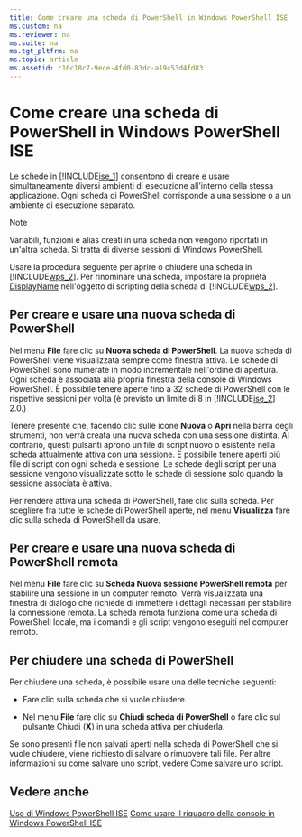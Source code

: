 ```yaml
---
title: Come creare una scheda di PowerShell in Windows PowerShell ISE
ms.custom: na
ms.reviewer: na
ms.suite: na
ms.tgt_pltfrm: na
ms.topic: article
ms.assetid: c10c18c7-9ece-4fd0-83dc-a19c53d4fd83
---
```

# Come creare una scheda di PowerShell in Windows PowerShell ISE
Le schede in [!INCLUDE[ise_1](../Token/ise_1_md.md)] consentono di creare e usare simultaneamente diversi ambienti di esecuzione all'interno della stessa applicazione. Ogni scheda di PowerShell corrisponde a una sessione o a un ambiente di esecuzione separato.

> [!NOTE]
> Variabili, funzioni e alias creati in una scheda non vengono riportati in un'altra scheda. Si tratta di diverse sessioni di Windows PowerShell.

Usare la procedura seguente per aprire o chiudere una scheda in [!INCLUDE[wps_2](../Token/wps_2_md.md)]. Per rinominare una scheda, impostare la proprietà [DisplayName](https://technet.microsoft.com/en-us/library/a9b58556-951b-4f48-b3ae-b351b7564360#Displayname) nell'oggetto di scripting della scheda di [!INCLUDE[wps_2](../Token/wps_2_md.md)].

## Per creare e usare una nuova scheda di PowerShell
Nel menu **File** fare clic su **Nuova scheda di PowerShell**. La nuova scheda di PowerShell viene visualizzata sempre come finestra attiva. Le schede di PowerShell sono numerate in modo incrementale nell'ordine di apertura. Ogni scheda è associata alla propria finestra della console di Windows PowerShell. È possibile tenere aperte fino a 32 schede di PowerShell con le rispettive sessioni per volta (è previsto un limite di 8 in [!INCLUDE[ise_2](../Token/ise_2_md.md)] 2.0.)

Tenere presente che, facendo clic sulle icone **Nuova** o **Apri** nella barra degli strumenti, non verrà creata una nuova scheda con una sessione distinta.  Al contrario, questi pulsanti aprono un file di script nuovo o esistente nella scheda attualmente attiva con una sessione. È possibile tenere aperti più file di script con ogni scheda e sessione. Le schede degli script per una sessione vengono visualizzate sotto le schede di sessione solo quando la sessione associata è attiva.

Per rendere attiva una scheda di PowerShell, fare clic sulla scheda. Per scegliere fra tutte le schede di PowerShell aperte, nel menu **Visualizza** fare clic sulla scheda di PowerShell da usare.

## Per creare e usare una nuova scheda di PowerShell remota
Nel menu **File** fare clic su **Scheda Nuova sessione PowerShell remota** per stabilire una sessione in un computer remoto. Verrà visualizzata una finestra di dialogo che richiede di immettere i dettagli necessari per stabilire la connessione remota. La scheda remota funziona come una scheda di PowerShell locale, ma i comandi e gli script vengono eseguiti nel computer remoto.

## Per chiudere una scheda di PowerShell
Per chiudere una scheda, è possibile usare una delle tecniche seguenti:

-   Fare clic sulla scheda che si vuole chiudere.

-   Nel menu **File** fare clic su **Chiudi scheda di PowerShell** o fare clic sul pulsante Chiudi (**X**) in una scheda attiva per chiuderla.

Se sono presenti file non salvati aperti nella scheda di PowerShell che si vuole chiudere, viene richiesto di salvare o rimuovere tali file. Per altre informazioni su come salvare uno script, vedere [Come salvare uno script](https://technet.microsoft.com/en-us/library/162f594d-efd3-4234-9960-45e56e6eadc8).

## Vedere anche
[Uso di Windows PowerShell ISE](../Topic/Using-the-Windows-PowerShell-ISE.md)
[Come usare il riquadro della console in Windows PowerShell ISE](../Topic/How-to-Use-the-Console-Pane-in-the-Windows-PowerShell-ISE.md)



<!--HONumber=Apr16_HO2-->


